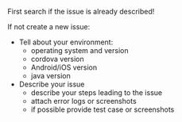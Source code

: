 First search if the issue is already described!

If not create a new issue:

* Tell about your environment:
  * operating system and version
  * cordova version
  * Android/iOS version
  * java version
* Describe your issue
  * describe your steps leading to the issue
  * attach error logs or screenshots
  * if possible provide test case or screenshots

